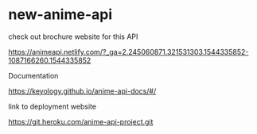 # new-anime-api

check out brochure website for this  API 

https://animeapi.netlify.com/?_ga=2.245060871.321531303.1544335852-1087166260.1544335852


Documentation

https://keyology.github.io/anime-api-docs/#/

link to deployment website 

https://git.heroku.com/anime-api-project.git